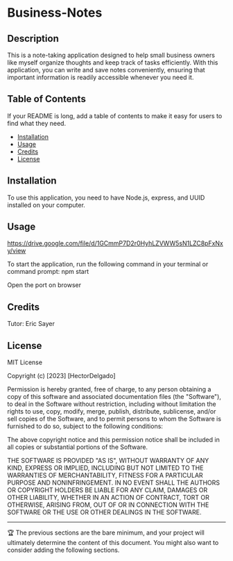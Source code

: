 # Business-Notes

## Description

This is a note-taking application designed to help small business owners like myself organize thoughts and keep track of tasks efficiently. With this application, you can write and save notes conveniently, ensuring that important information is readily accessible whenever you need it.

## Table of Contents

If your README is long, add a table of contents to make it easy for users to find what they need.

- [Installation](#installation)
- [Usage](#usage)
- [Credits](#credits)
- [License](#license)

## Installation

To use this application, you need to have Node.js, express, and UUID installed on your computer.

## Usage

https://drive.google.com/file/d/1GCmmP7D2r0HyhLZVWW5sN1LZC8pFxNxy/view

To start the application, run the following command in your terminal or command prompt: npm start

Open the port on browser

## Credits

Tutor: Eric Sayer

## License

MIT License

Copyright (c) [2023] [HectorDelgado]

Permission is hereby granted, free of charge, to any person obtaining a copy of this software and associated documentation files (the "Software"), to deal in the Software without restriction, including without limitation the rights to use, copy, modify, merge, publish, distribute, sublicense, and/or sell copies of the Software, and to permit persons to whom the Software is furnished to do so, subject to the following conditions:

The above copyright notice and this permission notice shall be included in all copies or substantial portions of the Software.

THE SOFTWARE IS PROVIDED "AS IS", WITHOUT WARRANTY OF ANY KIND, EXPRESS OR IMPLIED, INCLUDING BUT NOT LIMITED TO THE WARRANTIES OF MERCHANTABILITY, FITNESS FOR A PARTICULAR PURPOSE AND NONINFRINGEMENT. IN NO EVENT SHALL THE AUTHORS OR COPYRIGHT HOLDERS BE LIABLE FOR ANY CLAIM, DAMAGES OR OTHER LIABILITY, WHETHER IN AN ACTION OF CONTRACT, TORT OR OTHERWISE, ARISING FROM, OUT OF OR IN CONNECTION WITH THE SOFTWARE OR THE USE OR OTHER DEALINGS IN THE SOFTWARE.

---

🏆 The previous sections are the bare minimum, and your project will ultimately determine the content of this document. You might also want to consider adding the following sections.


